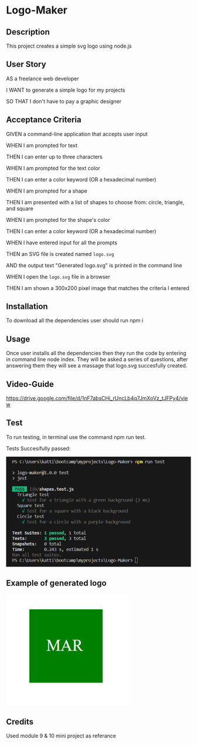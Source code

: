 # Logo-Maker


## Description

This project creates a simple svg logo using node.js

## User Story 

AS a freelance web developer

I WANT to generate a simple logo for my projects

SO THAT I don't have to pay a graphic designer



## Acceptance Criteria 

GIVEN a command-line application that accepts user input

WHEN I am prompted for text

THEN I can enter up to three characters

WHEN I am prompted for the text color

THEN I can enter a color keyword (OR a hexadecimal number)

WHEN I am prompted for a shape

THEN I am presented with a list of shapes to choose from: circle, triangle, and square

WHEN I am prompted for the shape's color

THEN I can enter a color keyword (OR a hexadecimal number)

WHEN I have entered input for all the prompts

THEN an SVG file is created named `logo.svg`

AND the output text "Generated logo.svg" is printed in the command line

WHEN I open the `logo.svg` file in a browser

THEN I am shown a 300x200 pixel image that matches the criteria I entered



## Installation

To download all the dependencies user should run npm i

## Usage


Once user installs all the dependencies then they run the code by entering in command line node index. They will be asked a series of questions, after answering them they will see a massage that logo.svg succesfully created.  




## Video-Guide

https://drive.google.com/file/d/1nF7absCHi_rUncLb4q7JmXoVz_tJFPy4/view 

## Test

To run testing, in terminal use the command npm run test.

Tests Succesifully passed:

![Alt text](image.png)

## Example of generated logo

![Alt text](image-1.png)
 
## Credits

Used module 9 & 10 mini project as referance
